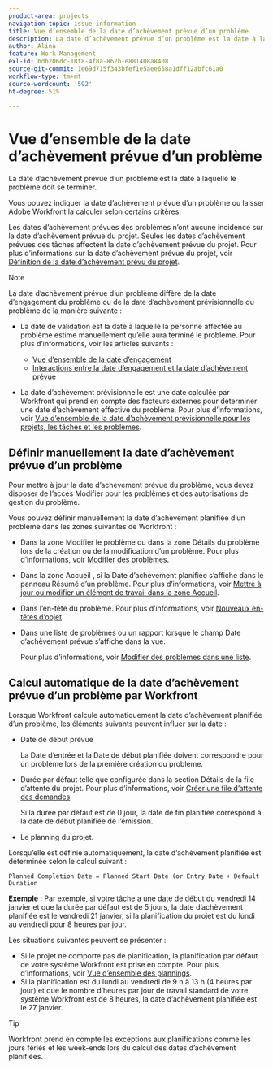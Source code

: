 ```yaml
---
product-area: projects
navigation-topic: issue-information
title: Vue d’ensemble de la date d’achèvement prévue d’un problème
description: La date d’achèvement prévue d’un problème est la date à laquelle le problème doit se terminer.
author: Alina
feature: Work Management
exl-id: bdb206dc-18f8-4f8a-862b-e881408a8408
source-git-commit: 1e69d715f343bfef1e5aee658a1dff12abfc61a0
workflow-type: tm+mt
source-wordcount: '592'
ht-degree: 51%

---
```


# Vue d’ensemble de la date d’achèvement prévue d’un problème

La date d’achèvement prévue d’un problème est la date à laquelle le problème doit se terminer.

Vous pouvez indiquer la date d’achèvement prévue d’un problème ou laisser Adobe Workfront la calculer selon certains critères.

Les dates d’achèvement prévues des problèmes n’ont aucune incidence sur la date d’achèvement prévue du projet. Seules les dates d’achèvement prévues des tâches affectent la date d’achèvement prévue du projet. Pour plus d’informations sur la date d’achèvement prévue du projet, voir [Définition de la date d’achèvement prévu du projet](../../../manage-work/projects/planning-a-project/project-planned-completion-date.md).

>[!NOTE]
>
>La date d’achèvement prévue d’un problème diffère de la date d’engagement du problème ou de la date d’achèvement prévisionnelle du problème de la manière suivante :
>
>* La date de validation est la date à laquelle la personne affectée au problème estime manuellement qu’elle aura terminé le problème. Pour plus d’informations, voir les articles suivants :
>
>   * [Vue d’ensemble de la date d’engagement](../../../manage-work/projects/updating-work-in-a-project/overview-of-commit-dates.md)
>   * [Interactions entre la date d’engagement et la date d’achèvement prévue](../../../manage-work/projects/updating-work-in-a-project/interactions-between-commit-and-planned-completion-dates.md)
>
>* La date d’achèvement prévisionnelle est une date calculée par Workfront qui prend en compte des facteurs externes pour déterminer une date d’achèvement effective du problème. Pour plus d’informations, voir [Vue d’ensemble de la date d’achèvement prévisionnelle pour les projets, les tâches et les problèmes](../../../manage-work/projects/planning-a-project/project-projected-completion-date.md).
>

## Définir manuellement la date d’achèvement prévue d’un problème

Pour mettre à jour la date d’achèvement prévue du problème, vous devez disposer de l’accès Modifier pour les problèmes et des autorisations de gestion du problème.

Vous pouvez définir manuellement la date d’achèvement planifiée d’un problème dans les zones suivantes de Workfront :

* Dans la zone Modifier le problème ou dans la zone Détails du problème lors de la création ou de la modification d’un problème. Pour plus d’informations, voir [Modifier des problèmes](../../../manage-work/issues/manage-issues/edit-issues.md).
* Dans la zone Accueil , si la Date d’achèvement planifiée s’affiche dans le panneau Résumé d’un problème. Pour plus d’informations, voir [Mettre à jour ou modifier un élément de travail dans la zone Accueil](../../../workfront-basics/using-home/using-the-home-area/update-and-edit-work-item-home.md).
* Dans l’en-tête du problème. Pour plus d’informations, voir [Nouveaux en-têtes d’objet](../../../workfront-basics/the-new-workfront-experience/new-object-headers.md).
* Dans une liste de problèmes ou un rapport lorsque le champ Date d’achèvement prévue s’affiche dans la vue.

  Pour plus d’informations, voir [Modifier des problèmes dans une liste](../../../manage-work/issues/manage-issues/edit-issues-in-a-list.md).

## Calcul automatique de la date d’achèvement prévue d’un problème par Workfront

Lorsque Workfront calcule automatiquement la date d’achèvement planifiée d’un problème, les éléments suivants peuvent influer sur la date :

* Date de début prévue

  La Date d’entrée et la Date de début planifiée doivent correspondre pour un problème lors de la première création du problème.

* Durée par défaut telle que configurée dans la section Détails de la file d’attente du projet. Pour plus d’informations, voir [Créer une file d’attente des demandes](../../../manage-work/requests/create-and-manage-request-queues/create-request-queue.md).

  Si la durée par défaut est de 0 jour, la date de fin planifiée correspond à la date de début planifiée de l’émission.

* Le planning du projet.

Lorsqu’elle est définie automatiquement, la date d’achèvement planifiée est déterminée selon le calcul suivant :

```
Planned Completion Date = Planned Start Date (or Entry Date + Default Duration
```

**Exemple :** Par exemple, si votre tâche a une date de début du vendredi 14 janvier et que la durée par défaut est de 5 jours, la date d’achèvement planifiée est le vendredi 21 janvier, si la planification du projet est du lundi au vendredi pour 8 heures par jour.

Les situations suivantes peuvent se présenter :

* Si le projet ne comporte pas de planification, la planification par défaut de votre système Workfront est prise en compte. Pour plus d’informations, voir [Vue d’ensemble des plannings](../../../administration-and-setup/set-up-workfront/configure-timesheets-schedules/schedules-overview.md).
* Si la planification est du lundi au vendredi de 9 h à 13 h (4 heures par jour) et que le nombre d’heures par jour de travail standard de votre système Workfront est de 8 heures, la date d’achèvement planifiée est le 27 janvier.

>[!TIP]
>
>Workfront prend en compte les exceptions aux planifications comme les jours fériés et les week-ends lors du calcul des dates d’achèvement planifiées.


